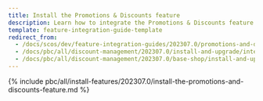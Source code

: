 ```yaml
---
title: Install the Promotions & Discounts feature
description: Learn how to integrate the Promotions & Discounts feature into a Spryker project.
template: feature-integration-guide-template
redirect_from:
  - /docs/scos/dev/feature-integration-guides/202307.0/promotions-and-discounts-feature-integration.html
  - /docs/pbc/all/discount-management/202307.0/install-and-upgrade/integrate-the-promotions-and-discounts-feature.html  
  - /docs/pbc/all/discount-management/202307.0/base-shop/install-and-upgrade/install-the-promotions-and-discounts-feature.html
---
```


{% include pbc/all/install-features/202307.0/install-the-promotions-and-discounts-feature.md %} <!-- To edit, see /_includes/pbc/all/install-features/202307.0/install-the-promotions-and-discounts-feature.md -->
